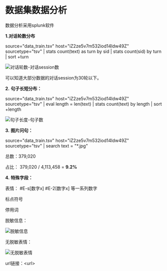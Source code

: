 # 数据集数据分析

数据分析采用splunk软件

**1.对话轮数分布**


source="data\_train.tsv" host="iZ2ze5v7m532iod14ldw49Z" sourcetype="tsv" \| stats count\(text\) as turn by sid \| stats count\(sid\)  by turn \| sort +turn

![&#x5BF9;&#x8BDD;&#x8F6E;&#x6570;-&#x5BF9;&#x8BDD;session&#x6570;](../.gitbook/assets/image%20%2820%29.png)

可以知道大部分数据的对话session为30轮以下。

**2.**   **句子长短分布：**

source="data\_train.tsv" host="iZ2ze5v7m532iod14ldw49Z" sourcetype="tsv" \| eval length =  len\(text\) \| stats count\(text\)  by length \| sort +length

![&#x53E5;&#x5B50;&#x957F;&#x5EA6;-&#x53E5;&#x5B50;&#x6570;](../.gitbook/assets/image%20%2825%29.png)

**3.**   **图片问句：**

source="data\_train.tsv" host="iZ2ze5v7m532iod14ldw49Z" sourcetype="tsv" \| search text = "\*.jpg"

总数：379,020 

占比： 379,020 / 4,113,458 = **9.2%**

**4.**   **特殊字段：**

表情： \#E-s\[数字x\] \#E-2\[数字x\] 等一系列数字

标点符号

停用词

脱敏信息：

![&#x8131;&#x654F;&#x4FE1;&#x606F;](../.gitbook/assets/image%20%2817%29.png)

无脱敏表情：

![&#x65E0;&#x8131;&#x654F;&#x8868;&#x60C5;](../.gitbook/assets/image%20%2814%29.png)

url链接：&lt;url&gt;



